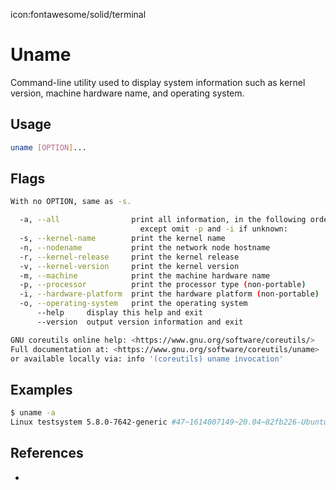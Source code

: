 icon:fontawesome/solid/terminal

# Uname

Command-line utility used to display system information such as kernel version, machine hardware name, and operating system.

## Usage

```bash
uname [OPTION]...
```

## Flags

```bash
With no OPTION, same as -s.

  -a, --all                print all information, in the following order,
                             except omit -p and -i if unknown:
  -s, --kernel-name        print the kernel name
  -n, --nodename           print the network node hostname
  -r, --kernel-release     print the kernel release
  -v, --kernel-version     print the kernel version
  -m, --machine            print the machine hardware name
  -p, --processor          print the processor type (non-portable)
  -i, --hardware-platform  print the hardware platform (non-portable)
  -o, --operating-system   print the operating system
      --help     display this help and exit
      --version  output version information and exit

GNU coreutils online help: <https://www.gnu.org/software/coreutils/>
Full documentation at: <https://www.gnu.org/software/coreutils/uname>
or available locally via: info '(coreutils) uname invocation'
```

## Examples

```bash
$ uname -a
Linux testsystem 5.8.0-7642-generic #47~1614007149~20.04~82fb226-Ubuntu SMP Tue Feb 23 02:56:27 UTC  x86_64 x86_64 x86_64 GNU/Linux
```

## References

- []()
